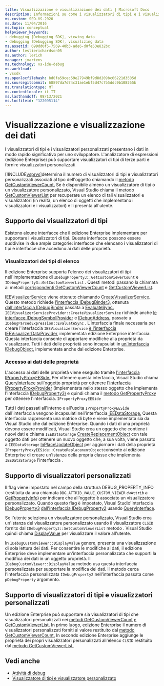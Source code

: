 ```yaml
---
title: Visualizzazione e visualizzazione dei dati | Microsoft Docs
description: Informazioni su come i visualizzatori di tipi e i visualizzatori personalizzati presentano i dati a uno sviluppatore. L'analizzatore di espressioni supporta visualizzatori di tipi di terze parti.
ms.custom: SEO-VS-2020
ms.date: 11/04/2016
ms.topic: conceptual
helpviewer_keywords:
- debugging [Debugging SDK], viewing data
- debugging [Debugging SDK], visualizing data
ms.assetid: 699dd0f5-7569-40b3-ade6-d0fe53e832bc
author: leslierichardson95
ms.author: lerich
manager: jmartens
ms.technology: vs-ide-debug
ms.workload:
- vssdk
ms.openlocfilehash: bd0fa59cec59e27949bf9d8d209bc66221d3505d
ms.sourcegitcommit: 68897da7d74c31ae1ebf5d47c7b5ddc9b108265b
ms.translationtype: MT
ms.contentlocale: it-IT
ms.lasthandoff: 08/13/2021
ms.locfileid: "122095114"
---
```

# <a name="visualizing-and-viewing-data"></a>Visualizzazione e visualizzazione dei dati
I visualizzatori di tipi e i visualizzatori personalizzati presentano i dati in modo rapido significativo per uno sviluppatore. L'analizzatore di espressioni (edizione Enterprise) può supportare visualizzatori di tipi di terze parti e fornire visualizzatori personalizzati.

 [!INCLUDE[vsprvs](../../code-quality/includes/vsprvs_md.md)]determina il numero di visualizzatori di tipi e visualizzatori personalizzati associati al tipo dell'oggetto chiamando il [metodo GetCustomViewerCount.](../../extensibility/debugger/reference/idebugproperty3-getcustomviewercount.md) Se è disponibile almeno un visualizzatore di tipi o un visualizzatore personalizzato, Visual Studio chiama il metodo [GetCustomViewerList](../../extensibility/debugger/reference/idebugproperty3-getcustomviewerlist.md) per recuperare un elenco di tali visualizzatori e visualizzatori (in realtà, un elenco di oggetti che implementano i visualizzatori e i visualizzatori) e li presenta all'utente.

## <a name="supporting-type-visualizers"></a>Supporto dei visualizzatori di tipi
 Esistono alcune interfacce che il edizione Enterprise implementare per supportare i visualizzatori di tipi. Queste interfacce possono essere suddivise in due ampie categorie: interfacce che elencano i visualizzatori di tipi e interfacce che accedono ai dati delle proprietà.

### <a name="listing-type-visualizers"></a>Visualizzatori dei tipi di elenco
 Il edizione Enterprise supporta l'elenco dei visualizzatori di tipi nell'implementazione di `IDebugProperty3::GetCustomViewerCount` e `IDebugProperty3::GetCustomViewerList` . Questi metodi passano la chiamata ai metodi [corrispondenti GetCustomViewerCount](../../extensibility/debugger/reference/ieevisualizerservice-getcustomviewercount.md) e [GetCustomViewerList](../../extensibility/debugger/reference/ieevisualizerservice-getcustomviewerlist.md).

 [IEEVisualizerService](../../extensibility/debugger/reference/ieevisualizerservice.md) viene ottenuto chiamando [CreateVisualizerService](../../extensibility/debugger/reference/ieevisualizerserviceprovider-createvisualizerservice.md). Questo metodo richiede [l'interfaccia IDebugBinder3,](../../extensibility/debugger/reference/idebugbinder3.md) ottenuta [dall'interfaccia IDebugBinder](../../extensibility/debugger/reference/idebugbinder.md) passata a [EvaluateSync.](../../extensibility/debugger/reference/idebugparsedexpression-evaluatesync.md) `IEEVisualizerServiceProvider::CreateVisualizerService` richiede anche [le interfacce IDebugSymbolProvider](../../extensibility/debugger/reference/idebugsymbolprovider.md) e [IDebugAddress,](../../extensibility/debugger/reference/idebugaddress.md) passate a `IDebugParsedExpression::EvaluateSync` . L'interfaccia finale necessaria per creare l'interfaccia `IEEVisualizerService` [è l'interfaccia IEEVisualizerDataProvider,](../../extensibility/debugger/reference/ieevisualizerdataprovider.md) implementata edizione Enterprise interfaccia. Questa interfaccia consente di apportare modifiche alla proprietà da visualizzare. Tutti i dati delle proprietà sono incapsulati in [un'interfaccia IDebugObject,](../../extensibility/debugger/reference/idebugobject.md) implementata anche dal edizione Enterprise.

### <a name="accessing-property-data"></a>Accesso ai dati delle proprietà
 L'accesso ai dati delle proprietà viene eseguito tramite [l'interfaccia IPropertyProxyEESide.](../../extensibility/debugger/reference/ipropertyproxyeeside.md) Per ottenere questa interfaccia, Visual Studio chiama [QueryInterface](/cpp/atl/queryinterface) sull'oggetto proprietà per ottenere [l'interfaccia IPropertyProxyProvider](../../extensibility/debugger/reference/ipropertyproxyprovider.md) (implementata nello stesso oggetto che implementa l'interfaccia [IDebugProperty3)](../../extensibility/debugger/reference/idebugproperty3.md) e quindi chiama il [metodo GetPropertyProxy](../../extensibility/debugger/reference/ipropertyproxyprovider-getpropertyproxy.md) per ottenere l'interfaccia. `IPropertyProxyEESide`

 Tutti i dati passati all'interno e all'uscita `IPropertyProxyEESide` dall'interfaccia vengono incapsulati nell'interfaccia [IEEDataStorage.](../../extensibility/debugger/reference/ieedatastorage.md) Questa interfaccia rappresenta una matrice di byte e viene implementata sia da Visual Studio che dal edizione Enterprise. Quando i dati di una proprietà devono essere modificati, Visual Studio crea un oggetto che contiene i nuovi dati e chiama `IEEDataStorage` [CreateReplacementObject](../../extensibility/debugger/reference/ipropertyproxyeeside-createreplacementobject.md) con tale oggetto dati per ottenere un nuovo oggetto che, a sua volta, viene passato a `IEEDataStorage` [InPlaceUpdateObject](../../extensibility/debugger/reference/ipropertyproxyeeside-inplaceupdateobject.md) per aggiornare i dati della proprietà. `IPropertyProxyEESide::CreateReplacementObject`consente al edizione Enterprise di creare un'istanza della propria classe che implementa `IEEDataStorage` l'interfaccia .

## <a name="supporting-custom-viewers"></a>Supporto di visualizzatori personalizzati
 Il flag viene impostato nel campo della struttura DEBUG_PROPERTY_INFO (restituita da una chiamata `DBG_ATTRIB_VALUE_CUSTOM_VIEWER` `dwAttrib` a [GetPropertyInfo](../../extensibility/debugger/reference/idebugproperty2-getpropertyinfo.md)) [](../../extensibility/debugger/reference/debug-property-info.md) per indicare che all'oggetto è associato un visualizzatore personalizzato. Quando questo flag è impostato, Visual Studio'interfaccia [IDebugProperty3](../../extensibility/debugger/reference/idebugproperty3.md) [dall'interfaccia IDebugProperty2](../../extensibility/debugger/reference/idebugproperty2.md) usando [QueryInterface](/cpp/atl/queryinterface).

 Se l'utente seleziona un visualizzatore personalizzato, Visual Studio crea un'istanza del visualizzatore personalizzato usando il visualizzatore `CLSID` fornito dal `IDebugProperty3::GetCustomViewerList` metodo . Visual Studio quindi chiama [DisplayValue](../../extensibility/debugger/reference/idebugcustomviewer-displayvalue.md) per visualizzare il valore all'utente.

 In `IDebugCustomViewer::DisplayValue` genere, presenta una visualizzazione di sola lettura dei dati. Per consentire le modifiche ai dati, il edizione Enterprise deve implementare un'interfaccia personalizzata che supporti la modifica dei dati in un oggetto proprietà. Il `IDebugCustomViewer::DisplayValue` metodo usa questa interfaccia personalizzata per supportare la modifica dei dati. Il metodo cerca l'interfaccia personalizzata `IDebugProperty2` nell'interfaccia passata come `pDebugProperty` argomento.

## <a name="supporting-both-type-visualizers-and-custom-viewers"></a>Supporto di visualizzatori di tipi e visualizzatori personalizzati
 Un edizione Enterprise può supportare sia visualizzatori di tipi che visualizzatori personalizzati nei [metodi GetCustomViewerCount](../../extensibility/debugger/reference/idebugproperty3-getcustomviewercount.md) [e GetCustomViewerList.](../../extensibility/debugger/reference/idebugproperty3-getcustomviewerlist.md) In primo luogo, edizione Enterprise il numero di visualizzatori personalizzati forniti al valore restituito dal [metodo GetCustomViewerCount.](../../extensibility/debugger/reference/ieevisualizerservice-getcustomviewercount.md) In secondo edizione Enterprise aggiunge le proprietà dei propri visualizzatori personalizzati all'elenco `CLSID` restituito dal [metodo GetCustomViewerList.](../../extensibility/debugger/reference/ieevisualizerservice-getcustomviewerlist.md)

## <a name="see-also"></a>Vedi anche
- [Attività di debug](../../extensibility/debugger/debugging-tasks.md)
- [Visualizzatore di tipi e visualizzatore personalizzato](../../extensibility/debugger/type-visualizer-and-custom-viewer.md)
